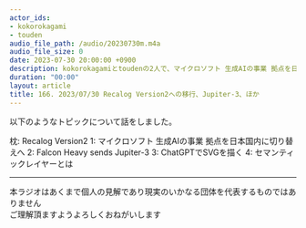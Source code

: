 ```yaml
---
actor_ids:
- kokorokagami
- touden
audio_file_path: /audio/20230730m.m4a
audio_file_size: 0
date: 2023-07-30 20:00:00 +0900
description: kokorokagamiとtoudenの2人で、マイクロソフト 生成AIの事業 拠点を日本国内に切り替えへ、Falcon Heavy sends Jupiter-3 など について話しました。
duration: "00:00"
layout: article
title: 166. 2023/07/30 Recalog Version2への移行、Jupiter-3、ほか
---
```


以下のようなトピックについて話をしました。

枕: Recalog Version2
1: マイクロソフト 生成AIの事業 拠点を日本国内に切り替えへ
2: Falcon Heavy sends Jupiter-3
3: ChatGPTでSVGを描く
4: セマンティックレイヤーとは

___

本ラジオはあくまで個人の見解であり現実のいかなる団体を代表するものではありません  
ご理解頂ますようよろしくおねがいします  
